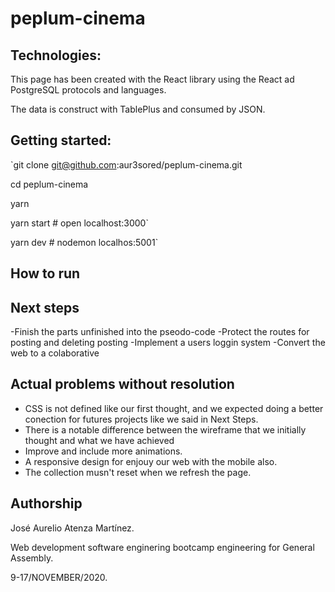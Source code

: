 # peplum-cinema

## Technologies:

This page has been created with the React library using the React ad PostgreSQL protocols and languages.

The data is construct with TablePlus and consumed by JSON.

## Getting started:

`git clone git@github.com:aur3sored/peplum-cinema.git

cd peplum-cinema

yarn

yarn start # open localhost:3000`

yarn dev # nodemon localhos:5001`

## How to run

## Next steps

-Finish the parts unfinished into the pseodo-code
-Protect the routes for posting and deleting posting
-Implement a users loggin system
-Convert the web to a colaborative

## Actual problems without resolution

- CSS is not defined like our first thought, and we expected doing a better conection for futures projects like we said in Next Steps.
- There is a notable difference between the wireframe that we initially thought and what we have achieved
- Improve and include more animations.
- A responsive design for enjouy our web with the mobile also.
- The collection musn't reset when we refresh the page.

## Authorship

José Aurelio Atenza Martínez.

Web development software enginering bootcamp engineering for General Assembly.

9-17/NOVEMBER/2020.

